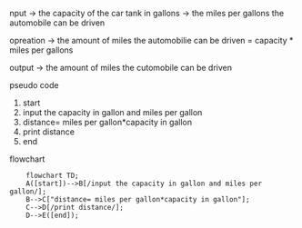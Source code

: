nput -> the capacity of the car tank in gallons
      -> the miles per gallons the automobile can be driven

opreation -> the amount of miles the automobilie can be driven = capacity * miles per gallons

output -> the amount of miles the cutomobile can be driven

pseudo code
1. start
2. input the capacity in gallon and miles per gallon
3. distance= miles per gallon*capacity in gallon
4. print distance
5. end

flowchart
```mermaid
    flowchart TD;
    A([start])-->B[/input the capacity in gallon and miles per gallon/];
    B-->C["distance= miles per gallon*capacity in gallon"];
    C-->D[/print distance/];
    D-->E([end]);
```
